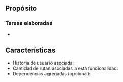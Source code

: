 ## Propósito

<!-- Descripcion del problema o la funcionalidad -->

### Tareas elaboradas

<!-- Listado de las tareas elaboradas. Ej: Adición de logs que documentan el proceso de registro -->

-

## Características

- Historia de usuario asociada:
- Cantidad de rutas asociadas a esta funcionalidad:
- Dependencias agregadas (opcional):
